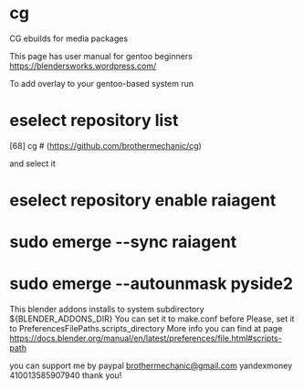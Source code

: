 # cg
CG ebuilds for media packages

This page has user manual for gentoo beginners 
https://blendersworks.wordpress.com/

To add overlay to your gentoo-based system run

# eselect repository list

[68]  cg # (https://github.com/brothermechanic/cg)

and select it

# eselect repository enable raiagent
# sudo emerge --sync raiagent
# sudo emerge --autounmask pyside2

This blender addons installs to system subdirectory
${BLENDER_ADDONS_DIR}
You can set it to make.conf before
Please, set it to PreferencesFilePaths.scripts_directory
More info you can find at page
https://docs.blender.org/manual/en/latest/preferences/file.html#scripts-path

you can support me by
paypal      brothermechanic@gmail.com
yandexmoney 410013585907940
thank you!
